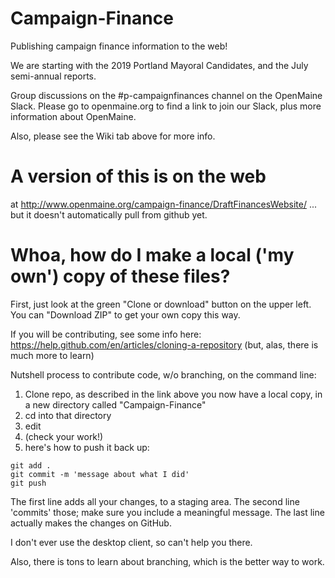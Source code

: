 # Campaign-Finance
Publishing campaign finance information to the web!

We are starting with the 2019 Portland Mayoral Candidates, and the July
semi-annual reports. 

Group discussions on the #p-campaignfinances channel on the OpenMaine
Slack. Please go to openmaine.org to find a link to join our Slack, plus
more information about OpenMaine.

Also, please see the Wiki tab above for more info.


# A version of this is on the web

at http://www.openmaine.org/campaign-finance/DraftFinancesWebsite/
... but it doesn't automatically pull from github yet. 


# Whoa, how do I make a local ('my own') copy of these files?

First, just look at the green "Clone or download" button on the upper
left. You can "Download ZIP" to get your own copy this way.

If you will be contributing, see some info here:
https://help.github.com/en/articles/cloning-a-repository
(but, alas, there is much more to learn)

Nutshell process to contribute code, w/o branching, on the command line:
1. Clone repo, as described in the link above
  you now have a local copy, in a new directory called
	"Campaign-Finance" 
2. cd into that directory
3. edit
4. (check your work!)
5. here's how to push it back up:
```
git add .
git commit -m 'message about what I did'
git push
```

The first line adds all your changes, to a staging area.
The second line 'commits' those; make sure you include a meaningful message.
The last line actually makes the changes on GitHub.

I don't ever use the desktop client, so can't help you there.

Also, there is tons to learn about branching, which is the better way to
work.

   

